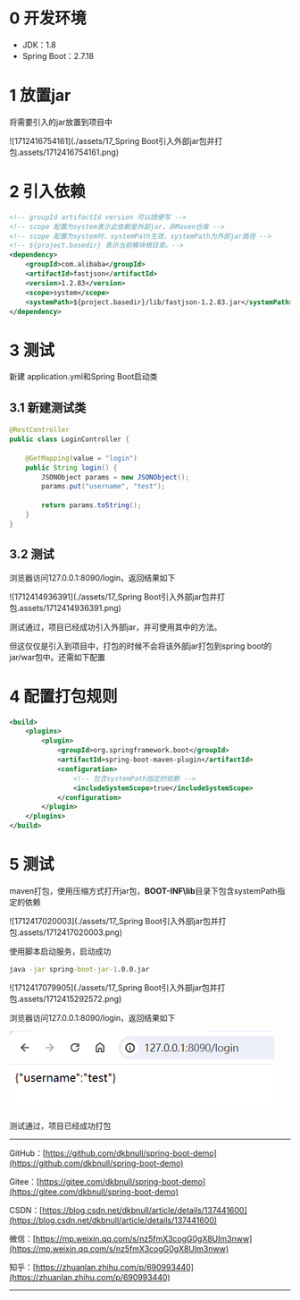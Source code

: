 # 0 开发环境

- JDK：1.8
- Spring Boot：2.7.18

# 1 放置jar

将需要引入的jar放置到项目中

![1712416754161](./assets/17_Spring Boot引入外部jar包并打包.assets/1712416754161.png)

# 2 引入依赖

~~~xml
<!-- groupId artifactId version 可以随便写 -->
<!-- scope 配置为system表示此依赖是外部jar，非Maven仓库 -->
<!-- scope 配置为system时，systemPath生效，systemPath为外部jar路径 -->
<!-- ${project.basedir} 表示当前模块根目录。-->
<dependency>
    <groupId>com.alibaba</groupId>
    <artifactId>fastjson</artifactId>
    <version>1.2.83</version>
    <scope>system</scope>
    <systemPath>${project.basedir}/lib/fastjson-1.2.83.jar</systemPath>
</dependency>
~~~

# 3 测试

新建 application.yml和Spring Boot启动类

## 3.1 新建测试类

~~~java
@RestController
public class LoginController {

    @GetMapping(value = "login")
    public String login() {
        JSONObject params = new JSONObject();
        params.put("username", "test");

        return params.toString();
    }
}
~~~

## 3.2 测试

浏览器访问127.0.0.1:8090/login，返回结果如下

![1712414936391](./assets/17_Spring Boot引入外部jar包并打包.assets/1712414936391.png)

测试通过，项目已经成功引入外部jar，并可使用其中的方法。

但这仅仅是引入到项目中，打包的时候不会将该外部jar打包到spring boot的jar/war包中。还需如下配置

# 4 配置打包规则

~~~xml
<build>
    <plugins>
        <plugin>
            <groupId>org.springframework.boot</groupId>
            <artifactId>spring-boot-maven-plugin</artifactId>
            <configuration>
                <!-- 包含systemPath指定的依赖 -->
                <includeSystemScope>true</includeSystemScope>
            </configuration>
        </plugin>
    </plugins>
</build>
~~~

# 5 测试

maven打包，使用压缩方式打开jar包，**BOOT-INF\lib**目录下包含systemPath指定的依赖

![1712417020003](./assets/17_Spring Boot引入外部jar包并打包.assets/1712417020003.png)

使用脚本启动服务，启动成功

~~~bat
java -jar spring-boot-jar-1.0.0.jar
~~~

![1712417079905](./assets/17_Spring Boot引入外部jar包并打包.assets/1712415292572.png)

浏览器访问127.0.0.1:8090/login，返回结果如下

![1712414936391](./assets/17_Spring%20Boot%E5%BC%95%E5%85%A5%E5%A4%96%E9%83%A8jar%E5%8C%85%E5%B9%B6%E6%89%93%E5%8C%85.assets/1712414936391.png)

测试通过，项目已经成功打包



---

GitHub：[https://github.com/dkbnull/spring-boot-demo](https://github.com/dkbnull/spring-boot-demo)

Gitee：[https://gitee.com/dkbnull/spring-boot-demo](https://gitee.com/dkbnull/spring-boot-demo)

CSDN：[https://blog.csdn.net/dkbnull/article/details/137441600](https://blog.csdn.net/dkbnull/article/details/137441600)

微信：[https://mp.weixin.qq.com/s/nz5fmX3cogG0gX8UIm3nww](https://mp.weixin.qq.com/s/nz5fmX3cogG0gX8UIm3nww)

知乎：[https://zhuanlan.zhihu.com/p/690993440](https://zhuanlan.zhihu.com/p/690993440)

---

